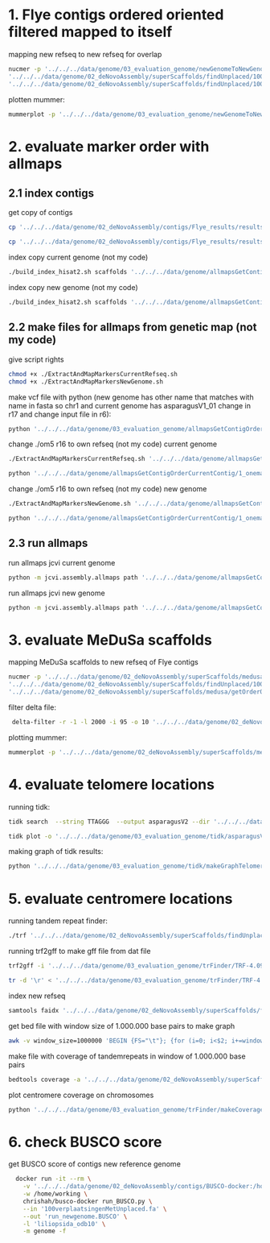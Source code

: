 # 1. Flye contigs ordered oriented filtered mapped to itself
mapping new refseq to new refseq for overlap
```bash
nucmer -p '../../../data/genome/03_evaluation_genome/newGenomeToNewGenome/NewToNew' \
'../../../data/genome/02_deNovoAssembly/superScaffolds/findUnplaced/100verplaatsingenMetUnplaced.fa' -l 50 -c 100 \
'../../../data/genome/02_deNovoAssembly/superScaffolds/findUnplaced/100verplaatsingenMetUnplaced.fa'
```

plotten mummer:
```bash
mummerplot -p '../../../data/genome/03_evaluation_genome/newGenomeToNewGenome/NewToNew' '../../../data/genome/03_evaluation_genome/newGenomeToNewGenome/NewToNew.delta'
```

# 2. evaluate marker order with allmaps
## 2.1 index contigs
get copy of contigs
```bash
cp '../../../data/genome/02_deNovoAssembly/contigs/Flye_results/results_flye_V1_GoodOutput/30-contigger/contigs.fasta' '../../../data/genome/allmapsGetContigOrder/0_index/currentGenome/scaffolds.fasta'

cp '../../../data/genome/02_deNovoAssembly/contigs/Flye_results/results_flye_V1_GoodOutput/30-contigger/contigs.fasta' '../../../data/genome/allmapsGetContigOrder/0_index/newGenome/scaffolds.fasta'
```

index copy current genome (not my code)
```bash
./build_index_hisat2.sh scaffolds '../../../data/genome/allmapsGetContigOrderCurrentContig/0_index/scaffolds.fasta'
```

index copy new genome (not my code)
```bash
./build_index_hisat2.sh scaffolds '../../../data/genome/allmapsGetContigOrderNewContigs/0_index/scaffolds.fasta'
```

## 2.2 make files for allmaps from genetic map (not my code)
give script rights
```bash
chmod +x ./ExtractAndMapMarkersCurrentRefseq.sh
chmod +x ./ExtractAndMapMarkersNewGenome.sh
```

make vcf file with python (new genome has other name that matches with name in fasta so chr1 and current genome has asparagusV1_01 change in r17 and change input file in r6):
```bash
python '../../../data/genome/03_evaluation_genome/allmapsGetContigOrderCurrentContig/1_onemap/make_vcf.py'
```

change ./om5 r16 to own refseq (not my code)
current genome 
```bash 
./ExtractAndMapMarkersCurrentRefseq.sh '../../../data/genome/allmapsGetContigOrderCurrentContig/0_index/scaffolds' '../../../data/genome/allmapsGetContigOrderCurrentContig/1_onemap/genetische_kaart_K397.map.csv' '../../../data/genome/allmapsGetContigOrderCurrentContig/1_onemap/asparagusV2.vcf scaffolds'

python '../../../data/genome/allmapsGetContigOrderCurrentContig/1_onemap/getFilesNextStep.py'
```

change ./om5 r16 to own refseq (not my code)
new genome 
```bash 
./ExtractAndMapMarkersNewGenome.sh '../../../data/genome/allmapsGetContigOrderNewContigs/0_index/scaffolds' '../../../data/genome/allmapsGetContigOrderNewContigs/1_onemap/genetische_kaart_K397.map.csv' '../../../data/genome/allmapsGetContigOrderNewContigs/1_onemap/asparagusV2.vcf' scaffolds

python '../../../data/genome/allmapsGetContigOrderCurrentContig/1_onemap/getFilesNextStep.py'
```

## 2.3 run allmaps

run allmaps jcvi current genome
```bash
python -m jcvi.assembly.allmaps path '../../../data/genome/allmapsGetContigOrder/3_allmaps/scaffolds_mapped_onemap-cM.bed' '../../../data/genome/allmapsGetContigOrder/0_index/scaffolds.fasta' 
```

run allmaps jcvi new genome
```bash
python -m jcvi.assembly.allmaps path '../../../data/genome/allmapsGetContigOrderNewContigs/3_allmaps/scaffolds_mapped_onemap-cM.bed' '../../../data/genome/allmapsGetContigOrderNewContigs/0_index/scaffolds.fasta'
```

# 3. evaluate MeDuSa scaffolds
mapping MeDuSa scaffolds to new refseq of Flye contigs
```bash
nucmer -p '../../../data/genome/02_deNovoAssembly/superScaffolds/medusa/getOrderOrientationScaffoldsNewGenome/medusaOrderedToNewRefseq' \
'../../../data/genome/02_deNovoAssembly/superScaffolds/findUnplaced/100verplaatsingenMetUnplaced.fa' -l 200 -c 100 \
'../../../data/genome/02_deNovoAssembly/superScaffolds/medusa/getOrderOrientationScaffoldsNewGenome/orderedOrientedScaffoldsNew.fa'
```

filter delta file:
```bash
 delta-filter -r -1 -l 2000 -i 95 -o 10 '../../../data/genome/02_deNovoAssembly/superScaffolds/medusa/getOrderOrientationScaffoldsNewGenome/medusaOrderedToNewRefseq.delta' >  '../../../data/genome/02_deNovoAssembly/superScaffolds/medusa/getOrderOrientationScaffoldsNewGenome/medusaOrderedToNewRefseq.filtered.delta'
```


plotting mummer:
```bash
mummerplot -p '../../../data/genome/02_deNovoAssembly/superScaffolds/medusa/getOrderOrientationScaffoldsNewGenome/medusaOrderedToNewRefseq' '../../../data/genome/02_deNovoAssembly/superScaffolds/medusa/getOrderOrientationScaffoldsNewGenome/medusaOrderedToNewRefseq.filtered.delta'
```

# 4. evaluate telomere locations
running tidk:
```bash
tidk search  --string TTAGGG  --output asparagusV2 --dir '../../../data/genome/03_evaluation_genome/tidk' -w 100000 '../../../data/genome/02_deNovoAssembly/superScaffolds/findUnplaced/100verplaatsingenMetUnplaced.fa'

tidk plot -o '../../../data/genome/03_evaluation_genome/tidk/asparagusV2' --tsv '../../../data/genome/03_evaluation_genome/tidk/asparagusV2_telomeric_repeat_windows.tsv' 
```

making graph of tidk results:
```bash
python '../../../data/genome/03_evaluation_genome/tidk/makeGraphTelomeres.py'
```

# 5. evaluate centromere locations
running tandem repeat finder:
```bash
./trf '../../../data/genome/02_deNovoAssembly/superScaffolds/findUnplaced/100verplaatsingenMetUnplaced.fa' 2 5 7 80 10 50 2000 -h 
```

running trf2gff to make gff file from dat file
```bash
trf2gff -i '../../../data/genome/03_evaluation_genome/trFinder/TRF-4.09.1/src/100verplaatsingenMetUnplaced.fa.2.5.7.80.10.50.2000.dat'
```

```bash
tr -d '\r' < '../../../data/genome/03_evaluation_genome/trFinder/TRF-4.09.1/src/100verplaatsingenMetUnplaced.fa.2.5.7.80.10.50.2000.gff3' > '../../../data/genome/03_evaluation_genome/trFinder/TRF-4.09.1/src/100verplaatsingenMetUnplaced_unix.gff3'
```

index new refseq
```bash
samtools faidx '../../../data/genome/02_deNovoAssembly/superScaffolds/findUnplaced/100verplaatsingenMetUnplaced.fa' 
```

get bed file with window size of 1.000.000 base pairs to make graph
```bash
awk -v window_size=1000000 'BEGIN {FS="\t"}; {for (i=0; i<$2; i+=window_size) print $1 FS i FS i+window_size}' '../../../data/genome/02_deNovoAssembly/superScaffolds/findUnplaced/100verplaatsingenMetUnplaced.fa.fai' > '../../../data/genome/02_deNovoAssembly/superScaffolds/findUnplaced/100_windows.bed'
```

make file with coverage of tandemrepeats in window of 1.000.000 base pairs
```bash
bedtools coverage -a '../../../data/genome/02_deNovoAssembly/superScaffolds/findUnplaced/100_windows.bed' -b '../../../data/genome/03_evaluation_genome/trFinder/TRF-4.09.1/src/100verplaatsingenMetUnplaced_unix.gff3' > '../../../data/genome/03_evaluation_genome/trFinder/coverage.txt'
```

plot centromere coverage on chromosomes
```bash
python '../../../data/genome/03_evaluation_genome/trFinder/makeCoverageGraph.py'
```

# 6. check BUSCO score
get BUSCO score of contigs new reference genome
```bash
  docker run -it --rm \
    -v '../../../data/genome/02_deNovoAssembly/contigs/BUSCO-docker:/home/working' \
    -w /home/working \
    chrishah/busco-docker run_BUSCO.py \
    --in '100verplaatsingenMetUnplaced.fa' \
    --out 'run_newgenome.BUSCO' \
    -l 'liliopsida_odb10' \
    -m genome -f
```
